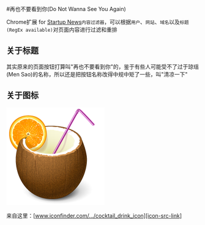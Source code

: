 #再也不要看到你(Do Not Wanna See You Again)

Chrome扩展 for [Startup News][s-n-link]`内容过滤器`，可以根据`用户`、`网站`、`域名`以及`标题(RegEx available)`对页面内容进行过滤和重排

## 关于标题
其实原来的页面按钮打算叫"再也不要看到你"的，鉴于有些人可能受不了过于琼瑶(Men Sao)的名称，所以还是把按钮名称改得中规中矩了一些，叫"清凉一下"

## 关于图标
![](https://raw.githubusercontent.com/HelloLyfing/DNWSYA/master/src/image/cocktail-256x256.png)  

来自这里：[www.iconfinder.com/.../cocktail_drink_icon][icon-src-link]


[icon-src-link]:https://www.iconfinder.com/icons/66421/cocktail_coconut_drink_icon#size=256
[s-n-link]:http://news.dbanotes.net/
